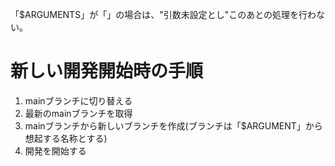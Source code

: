 「$ARGUMENTS」が「」の場合は、"引数未設定とし"このあとの処理を行わない。
# 新しい開発開始時の手順
1. mainブランチに切り替える
2. 最新のmainブランチを取得
3. mainブランチから新しいブランチを作成(ブランチは「$ARGUMENT」から想起する名称とする)
4. 開発を開始する